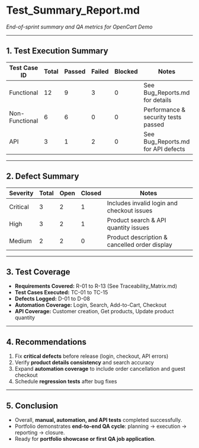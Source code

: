 # Test_Summary_Report.md
*End-of-sprint summary and QA metrics for OpenCart Demo*

---

## 1. Test Execution Summary

| Test Case ID | Total | Passed | Failed | Blocked | Notes |
|--------------|-------|--------|--------|---------|-------|
| Functional | 12 | 9 | 3 | 0 | See Bug_Reports.md for details |
| Non-Functional | 6 | 6 | 0 | 0 | Performance & security tests passed |
| API | 3 | 1 | 2 | 0 | See Bug_Reports.md for API defects |

---

## 2. Defect Summary

| Severity | Total | Open | Closed | Notes |
|----------|-------|------|--------|-------|
| Critical | 3 | 2 | 1 | Includes invalid login and checkout issues |
| High | 3 | 2 | 1 | Product search & API quantity issues |
| Medium | 2 | 2 | 0 | Product description & cancelled order display |

---

## 3. Test Coverage

- **Requirements Covered:** R-01 to R-13 (See Traceability_Matrix.md)  
- **Test Cases Executed:** TC-01 to TC-15  
- **Defects Logged:** D-01 to D-08  
- **Automation Coverage:** Login, Search, Add-to-Cart, Checkout  
- **API Coverage:** Customer creation, Get products, Update product quantity  

---

## 4. Recommendations

1. Fix **critical defects** before release (login, checkout, API errors)  
2. Verify **product details consistency** and search accuracy  
3. Expand **automation coverage** to include order cancellation and guest checkout  
4. Schedule **regression tests** after bug fixes  

---

## 5. Conclusion

- Overall, **manual, automation, and API tests** completed successfully.  
- Portfolio demonstrates **end-to-end QA cycle**: planning → execution → reporting → closure.  
- Ready for **portfolio showcase or first QA job application**.
